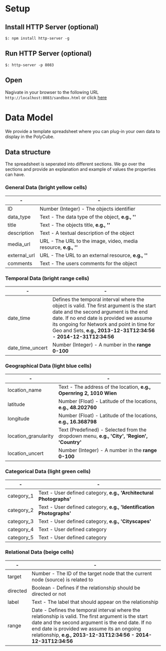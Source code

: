 # Setup

## Install HTTP Server (optional)
`$: npm install http-server -g`

## Run HTTP Server (optional)
`$: http-server -p 8083`

## Open
Nagivate in your browser to the following URL `http://localhost:8083/sandbox.html` or click [here](http://localhost:8083/sandbox.html)


# Data Model

We provide a template spreadsheet where you can plug-in your own data to display in the PolyCube.

## Data structure
The spreadsheet is seperated into different sections. We go over the sections and provide an explanation and example of values the properties can have.

### General Data (bright yellow cells)

| -| - |
|----------------------|---|
| ID       | Number (Integer) - The objects identifier  |
| data_type          | Text - The data type of the object, __e.g., ''__  |
| title            | Text - The objects title, __e.g., ''__ |
| description | Text - A textual description of the object |
| media_url      | URL - The URL to the image, video, media resource, __e.g., ''__ |
| external_url      | URL - The URL to an external resource, __e.g., ''__ |
| comments      | Text - The users comments for the object  |

### Temporal Data (bright range cells)

| -| - |
|----------------------|---|
| date_time        | Defines the temporal interval where the object is valid. The first argument is the start date and the second argument is the end date. If no end date is provided we assume its ongoing for Network and point in time for Geo and Sets, __e.g., 2013-12-31T12:34:56 - 2014-12-31T12:34:56__  |
| date_time_uncert             | Number (Integer) - A number in the __range 0-100__   


### Geographical Data (light blue cells)

| -| - |
|----------------------|---|
| location_name        | Text - The address of the location, __e.g., Opernring 2, 1010 Wien__  |
| latitude             | Number (Float) - Latitude of the locations, __e.g., 48.202760__  |
| longitude            | Number (Float) - Latitude of the locations, __e.g., 16.368798__  |
| location_granularity | Text (Predefined) - Selected from the dropdown menu, __e.g., 'City', 'Region', 'Country'__ |
| location_uncert      | Number (Integer) - A number in the __range 0-100__  |


### Categorical Data (light green cells)
| -| - |
|----------------------|---|
| category_1        | Text - User defined category, __e.g., 'Architectural Photographs'__  |
| category_2        | Text - User defined category, __e.g., 'Identification Photographs'__ |
| category_3        | Text - User defined category, __e.g., 'Cityscapes'__ |
| category_4        | Text - User defined category |
| category_5        | Text - User defined category |


### Relational Data (beige cells)

| -| - |
|----------------------|---|
| target        | Number - The ID of the target node that the current node (source) is related to  |
| directed             | Boolean - Defines if the relationship should be directed or not |
| label            | Text - The label that should appear on the relationship |
| range | Date - Defines the temporal interval where the relationship is valid. The first argument is the start date and the second argument is the end date. If no end date is provided we assume its an ongoing relationship, __e.g., 2013-12-31T12:34:56 - 2014-12-31T12:34:56__ |

